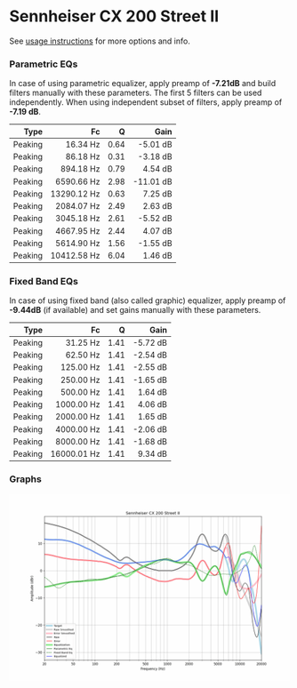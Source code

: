 # Sennheiser CX 200 Street II
See [usage instructions](https://github.com/jaakkopasanen/AutoEq#usage) for more options and info.

### Parametric EQs
In case of using parametric equalizer, apply preamp of **-7.21dB** and build filters manually
with these parameters. The first 5 filters can be used independently.
When using independent subset of filters, apply preamp of **-7.19 dB**.

| Type    | Fc          |    Q | Gain      |
|--------:|------------:|-----:|----------:|
| Peaking | 16.34 Hz    | 0.64 | -5.01 dB  |
| Peaking | 86.18 Hz    | 0.31 | -3.18 dB  |
| Peaking | 894.18 Hz   | 0.79 | 4.54 dB   |
| Peaking | 6590.66 Hz  | 2.98 | -11.01 dB |
| Peaking | 13290.12 Hz | 0.63 | 7.25 dB   |
| Peaking | 2084.07 Hz  | 2.49 | 2.63 dB   |
| Peaking | 3045.18 Hz  | 2.61 | -5.52 dB  |
| Peaking | 4667.95 Hz  | 2.44 | 4.07 dB   |
| Peaking | 5614.90 Hz  | 1.56 | -1.55 dB  |
| Peaking | 10412.58 Hz | 6.04 | 1.46 dB   |

### Fixed Band EQs
In case of using fixed band (also called graphic) equalizer, apply preamp of **-9.44dB**
(if available) and set gains manually with these parameters.

| Type    | Fc          |    Q | Gain     |
|--------:|------------:|-----:|---------:|
| Peaking | 31.25 Hz    | 1.41 | -5.72 dB |
| Peaking | 62.50 Hz    | 1.41 | -2.54 dB |
| Peaking | 125.00 Hz   | 1.41 | -2.55 dB |
| Peaking | 250.00 Hz   | 1.41 | -1.65 dB |
| Peaking | 500.00 Hz   | 1.41 | 1.64 dB  |
| Peaking | 1000.00 Hz  | 1.41 | 4.06 dB  |
| Peaking | 2000.00 Hz  | 1.41 | 1.65 dB  |
| Peaking | 4000.00 Hz  | 1.41 | -2.06 dB |
| Peaking | 8000.00 Hz  | 1.41 | -1.68 dB |
| Peaking | 16000.01 Hz | 1.41 | 9.34 dB  |

### Graphs
![](./Sennheiser%20CX%20200%20Street%20II.png)